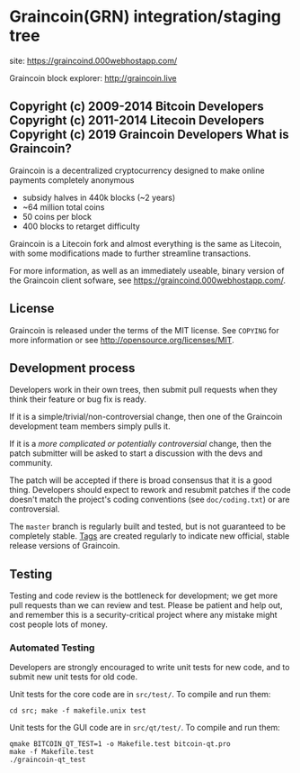 Graincoin(GRN) integration/staging tree
================================

site: https://graincoind.000webhostapp.com/

Graincoin block explorer: http://graincoin.live

Copyright (c) 2009-2014 Bitcoin Developers
Copyright (c) 2011-2014 Litecoin Developers
Copyright (c) 2019 Graincoin Developers
What is Graincoin?
----------------

Graincoin is a decentralized cryptocurrency designed to make online payments completely anonymous

 - subsidy halves in 440k blocks (~2 years)
 - ~64 million total coins
 - 50 coins per block
 - 400 blocks to retarget difficulty

Graincoin is a Litecoin fork and almost everything is the same as Litecoin, with some modifications made to further streamline transactions.

For more information, as well as an immediately useable, binary version of
the Graincoin client sofware, see https://graincoind.000webhostapp.com/.

License
-------

Graincoin is released under the terms of the MIT license. See `COPYING` for more
information or see http://opensource.org/licenses/MIT.

Development process
-------------------

Developers work in their own trees, then submit pull requests when they think
their feature or bug fix is ready.

If it is a simple/trivial/non-controversial change, then one of the Graincoin
development team members simply pulls it.

If it is a *more complicated or potentially controversial* change, then the patch
submitter will be asked to start a discussion with the devs and community.

The patch will be accepted if there is broad consensus that it is a good thing.
Developers should expect to rework and resubmit patches if the code doesn't
match the project's coding conventions (see `doc/coding.txt`) or are
controversial.

The `master` branch is regularly built and tested, but is not guaranteed to be
completely stable. [Tags](https://github.com/graincoin-project/graincoin/tags) are created
regularly to indicate new official, stable release versions of Graincoin.

Testing
-------

Testing and code review is the bottleneck for development; we get more pull
requests than we can review and test. Please be patient and help out, and
remember this is a security-critical project where any mistake might cost people
lots of money.

### Automated Testing

Developers are strongly encouraged to write unit tests for new code, and to
submit new unit tests for old code.

Unit tests for the core code are in `src/test/`. To compile and run them:

    cd src; make -f makefile.unix test

Unit tests for the GUI code are in `src/qt/test/`. To compile and run them:

    qmake BITCOIN_QT_TEST=1 -o Makefile.test bitcoin-qt.pro
    make -f Makefile.test
    ./graincoin-qt_test


